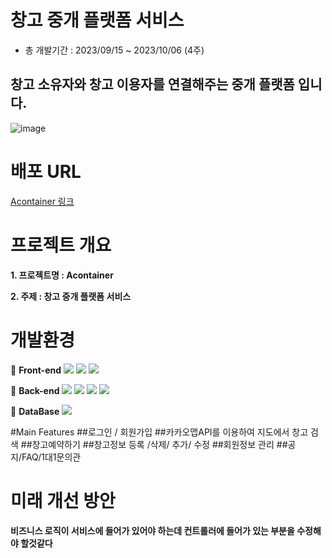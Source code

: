# 창고 중개 플랫폼 서비스
- 총 개발기간 : 2023/09/15 ~ 2023/10/06 (4주)
## 창고 소유자와 창고 이용자를 연결해주는 중개 플랫폼 입니다.
![image](https://github.com/JMmandoo/container_project/assets/139545432/02fe723d-54cf-4a5c-b883-9d338ac16205)


# 배포 URL
[Acontainer 링크](http://43.203.94.3/)

# 프로젝트 개요

**1. 프로젝트명 : Acontainer**

**2. 주제 : 창고 중개 플랫폼 서비스**


# 개발환경 
📌 **Front-end**
<img src="https://img.shields.io/badge/html5-E34F26?style=for-the-badge&logo=html5&logoColor=white"> <img src="https://img.shields.io/badge/css3-1572B6?style=for-the-badge&logo=css3&logoColor=white">
<img src="https://img.shields.io/badge/JavaScript-F7DF1E?style=for-the-badge&logo=JavaScript&logoColor=white"> 


📌 **Back-end**
<img src="https://img.shields.io/badge/amazonaws-232F3E?style=for-the-badge&logo=amazonaws&logoColor=white">
<img src="https://img.shields.io/badge/docker-2496ED?style=for-the-badge&logo=docker&logoColor=white">
<img src="https://img.shields.io/badge/springboot-2496ED?style=for-the-badge&logo=springboot&logoColor=white">
<img src="https://https://img.shields.io/badge/Springboot-6DB33F?style=flat-square&logo=Spring&logoColor=white"/>

📌 **DataBase**
<img src="https://img.shields.io/badge/mariadb-003545?style=for-the-badge&logo=mariadb&logoColor=white">  

#Main Features
##로그인 / 회원가입
##카카오맵API를 이용하여 지도에서 창고 검색
##창고예약하기
##창고정보 등록 /삭제/ 추가/ 수정
##회원정보 관리
##공지/FAQ/1대1문의관

# 미래 개선 방안
**비즈니스 로직이 서비스에 들어가 있어야 하는데 컨트롤러에 들어가 있는 부분을 수정해야 할것같다**

